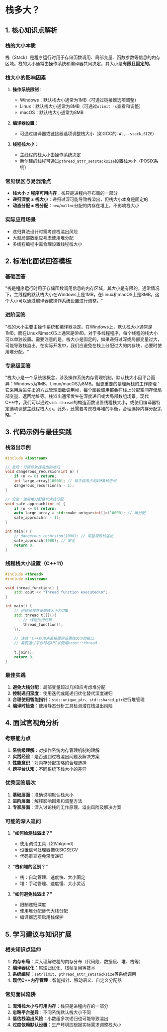 
# 栈多大？
## 1. 核心知识点解析
### 栈的大小本质
栈（Stack）是程序运行时用于存储函数调用、局部变量、函数参数等信息的内存区域。栈的大小通常由操作系统和编译器共同决定，其大小是**有限且固定的**。

### 栈大小的影响因素
1. **操作系统限制**：
   - Windows：默认栈大小通常为1MB（可通过链接器选项调整）
   - Linux：默认栈大小通常为8MB（可通过`ulimit -s`查看和调整）
   - macOS：默认栈大小通常为8MB

2. **编译器设置**：
   - 可通过编译器或链接器选项调整栈大小（如GCC的`-Wl,--stack,SIZE`）

3. **线程栈大小**：
   - 主线程的栈大小由操作系统决定
   - 新创建的线程可通过`pthread_attr_setstacksize`设置栈大小（POSIX系统）

### 常见误区与易混淆点
- **栈大小 ≠ 程序可用内存**：栈只是进程内存布局的一部分
- **递归深度 ≠ 栈大小**：递归过深可能导致栈溢出，但栈大小本身是固定的
- **动态分配 ≠ 栈分配**：`new`/`malloc`分配的内存在堆上，不影响栈大小

### 实际应用场景
- 递归算法设计时需考虑栈溢出风险
- 大型局部数组应考虑使用堆分配
- 多线程编程中需合理设置线程栈大小

## 2. 标准化面试回答模板

### 基础回答
"栈是程序运行时用于存储函数调用信息的内存区域，其大小是有限的。通常情况下，主线程的默认栈大小在Windows上是1MB，在Linux和macOS上是8MB。这个大小可以通过编译器或操作系统设置进行调整。"

### 进阶回答
"栈的大小主要由操作系统和编译器决定。在Windows上，默认栈大小通常是1MB，而在Linux和macOS上通常是8MB。对于多线程程序，每个线程的栈大小可以单独设置。需要注意的是，栈大小是固定的，如果递归过深或局部变量过大，可能导致栈溢出。在实际开发中，我们应避免在栈上分配过大的内存块，必要时使用堆分配。"

### 专家级回答
"栈大小是一个系统级概念，涉及操作系统内存管理机制。默认栈大小因平台而异：Windows为1MB，Linux/macOS为8MB。但更重要的是理解栈的工作原理：它采用后进先出的方式管理函数调用帧，每个函数调用都会在栈上分配空间存储局部变量、返回地址等。栈溢出通常发生在深度递归或大局部数组场景。现代C++中，我们可以通过`std::thread`的构造函数设置线程栈大小，或使用编译器特定选项调整主线程栈大小。此外，还需要考虑栈与堆的平衡，合理选择内存分配策略。"

## 3. 代码示例与最佳实践

### 栈溢出示例
```cpp
#include <iostream>

// 危险：可能导致栈溢出的递归
void dangerous_recursion(int n) {
    if (n <= 0) return;
    int large_array[10000]; // 每次调用占用40KB栈空间
    dangerous_recursion(n - 1);
}

// 安全：使用堆分配替代大栈分配
void safe_approach(int n) {
    if (n <= 0) return;
    auto large_array = std::make_unique<int[]>(10000); // 堆分配
    safe_approach(n - 1);
}

int main() {
    // dangerous_recursion(1000); // 可能导致栈溢出
    safe_approach(1000); // 安全
    return 0;
}
```

### 线程栈大小设置（C++11）
```cpp
#include <thread>
#include <iostream>

void thread_function() {
    std::cout << "Thread function executed\n";
}

int main() {
    // 创建线程并设置栈大小为4MB
    std::thread t([](){
        // 线程执行代码
        thread_function();
    });
    
    // 注意：C++标准未直接提供设置栈大小的接口
    // 需要通过平台特定API或使用boost::thread
    
    t.join();
    return 0;
}
```

### 最佳实践
1. **避免大栈分配**：局部变量超过几KB应考虑堆分配
2. **控制递归深度**：使用迭代或尾递归优化替代深度递归
3. **合理使用智能指针**：`std::unique_ptr`、`std::shared_ptr`进行堆管理
4. **编译时检查**：使用静态分析工具检测潜在栈溢出风险

## 4. 面试官视角分析

### 考察能力点
1. **系统级理解**：对操作系统内存管理机制的理解
2. **实践经验**：是否遇到过栈溢出问题及解决方案
3. **性能意识**：对内存分配策略的合理选择
4. **跨平台认知**：不同系统下栈大小的差异

### 优秀回答层次
1. **基础层面**：准确说明默认栈大小
2. **进阶层面**：解释影响因素和调整方法
3. **专家层面**：深入讨论栈的工作原理、溢出风险及解决方案

### 可能的深入追问
1. **"如何检测栈溢出？"**
   - 使用调试工具（如Valgrind）
   - 设置信号处理器捕获SIGSEGV
   - 代码审查避免深度递归

2. **"栈和堆的区别？"**
   - 栈：自动管理、速度快、大小固定
   - 堆：手动管理、速度慢、大小灵活

3. **"如何避免栈溢出？"**
   - 限制递归深度
   - 使用堆分配替代大栈分配
   - 编译器选项启用栈保护

## 5. 学习建议与知识扩展

### 相关知识点延伸
1. **内存布局**：深入理解进程的内存分布（代码段、数据段、堆、栈等）
2. **编译器优化**：尾递归优化、栈帧复用等技术
3. **系统编程**：`setrlimit`、`pthread_attr_setstacksize`等系统调用
4. **现代C++内存管理**：智能指针、移动语义、自定义分配器

### 常见面试陷阱
1. **混淆栈大小与可用内存**：栈只是进程内存的一部分
2. **忽略平台差异**：不同系统默认栈大小不同
3. **低估栈溢出风险**：小数组多次递归也可能导致溢出
4. **过度依赖默认设置**：生产环境应根据实际需求调整栈大小